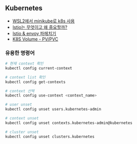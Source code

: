 ## Kubernetes

- [WSL2에서 minikube로 k8s 사용](https://mini.jellypo.pe.kr/wp/?p=11205)
- [Istio는 무엇이고 왜 중요할까?](https://www.linkedin.com/pulse/istio%EB%8A%94-%EB%AC%B4%EC%97%87%EC%9D%B4%EA%B3%A0-%EC%99%9C-%EC%A4%91%EC%9A%94%ED%95%A0%EA%B9%8C-sean-lee/?originalSubdomain=kr)
- [Istio & envoy 파헤치기](https://phantasmicmeans.tistory.com/entry/Istio-%ED%8C%8C%ED%97%A4%EC%B9%98%EA%B8%B0)
- [K8S Volume - PV/PVC](https://kimjingo.tistory.com/153)

### 유용한 명령어

```bash
# 현재 context 확인
kubectl config current-context

# context list 확인
kubectl config get-contexts

# context 선택
kubectl config use-context <context_name>

# user unset
kubectl config unset users.kubernetes-admin

# context unset
kubectl config unset contexts.kubernetes-admin@kubernetes

# cluster unset
kubectl config unset clusters.kubernetes
```
